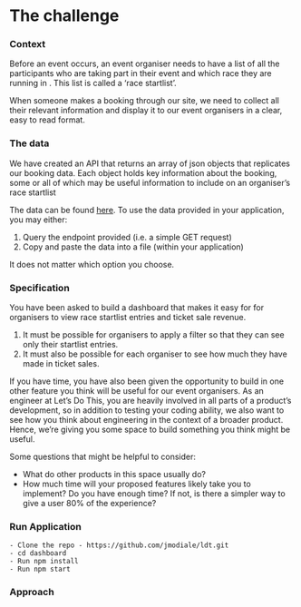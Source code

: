 # The challenge

### Context

Before an event occurs, an event organiser needs to have a list of all the participants who are taking part in their event and which race they are running in . This list is called a ‘race startlist’.

When someone makes a booking through our site, we need to collect all their relevant information and display it to our event organisers in a clear, easy to read format. 

### The data

We have created an API that returns an array of json objects that replicates our booking data. Each object holds key information about the booking, some or all of which may be useful information to include on an organiser’s race startlist

The data can be found [here](https://ldt-tech-test.herokuapp.com/api/startlistentries). To use the data provided in your application, you may either: 

1. Query the endpoint provided (i.e. a simple GET request)
2. Copy and paste the data into a file (within your application)

It does not matter which option you choose.

### Specification

You have been asked to build a dashboard that makes it easy for for organisers to view race startlist entries and ticket sale revenue.

1. It must be possible for organisers to apply a filter so that they can see only their startlist entries.
2. It must also be possible for each organiser to see how much they have made in ticket sales.

If you have time, you have also been given the opportunity to build in one other feature you think will be useful for our event organisers. As an engineer at Let’s Do This, you are heavily involved in all parts of a product’s development, so in addition to testing your coding ability, we also want to see how you think about engineering in the context of a broader product. Hence, we’re giving you some space to build something you think might be useful.

Some questions that might be helpful to consider:

- What do other products in this space usually do?
- How much time will your proposed features likely take you to implement? Do you have enough time? If not, is there a simpler way to give a user 80% of the experience?

### Run Application
```
- Clone the repo - https://github.com/jmodiale/ldt.git
- cd dashboard
- Run npm install
- Run npm start
```

### Approach




